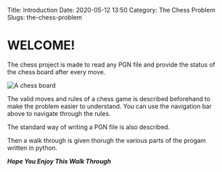 Title: Introduction
Date: 2020-05-12 13:50
Category: The Chess Problem
Slugs: the-chess-problem


# WELCOME!

The chess project is made to read any PGN file and provide the  status of the chess board after every move.

![A chess board](https://wallpaperplay.com/walls/full/0/b/a/392558.jpg)

The valid moves and rules of a chess game is described beforehand to make the problem easier to understand. You can use the navigation bar above to navigate through the rules.

The standard way of writing a PGN file is also described.

Then a walk through is given thorugh the various parts of the progam written in python.

***Hope You Enjoy This Walk Through***

